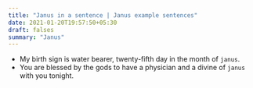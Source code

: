 ```yaml
---
title: "Janus in a sentence | Janus example sentences"
date: 2021-01-20T19:57:50+05:30
draft: falses
summary: "Janus"
---
```

- My birth sign is water bearer, twenty-fifth day in the month of `janus`.
- You are blessed by the gods to have a physician and a divine of `janus` with you tonight.
                 
